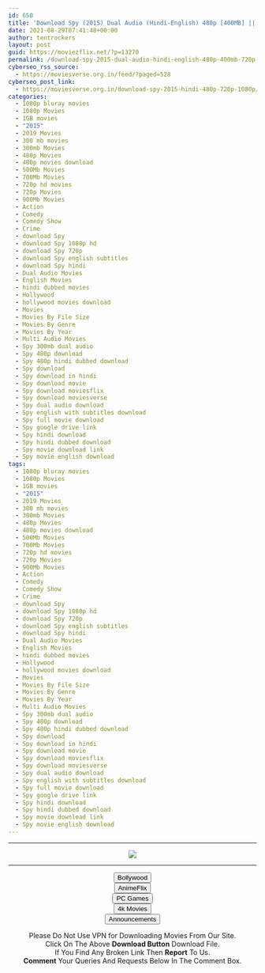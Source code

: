 ```yaml
---
id: 650
title: 'Download Spy (2015) Dual Audio (Hindi-English) 480p [400MB] || 720p [1.1GB] || 1080p [2.3GB]'
date: 2021-08-29T07:41:48+00:00
author: tentrockers
layout: post
guid: https://moviezflix.net/?p=13270
permalink: /download-spy-2015-dual-audio-hindi-english-480p-400mb-720p-1-1gb-1080p-2-3gb/
cyberseo_rss_source:
  - https://moviesverse.org.in/feed/?paged=528
cyberseo_post_link:
  - https://moviesverse.org.in/download-spy-2015-hindi-480p-720p-1080p/
categories:
  - 1080p bluray movies
  - 1080p Movies
  - 1GB movies
  - "2015"
  - 2019 Movies
  - 300 mb movies
  - 300mb Movies
  - 480p Movies
  - 480p movies download
  - 500Mb Movies
  - 700Mb Movies
  - 720p hd movies
  - 720p Movies
  - 900Mb Movies
  - Action
  - Comedy
  - Comedy Show
  - Crime
  - download Spy
  - download Spy 1080p hd
  - download Spy 720p
  - download Spy english subtitles
  - download Spy hindi
  - Dual Audio Movies
  - English Movies
  - hindi dubbed movies
  - Hollywood
  - hollywood movies download
  - Movies
  - Movies By File Size
  - Movies By Genre
  - Movies By Year
  - Multi Audio Movies
  - Spy 300mb dual audio
  - Spy 480p download
  - Spy 480p hindi dubbed download
  - Spy download
  - Spy download in hindi
  - Spy download movie
  - Spy download moviesflix
  - Spy download moviesverse
  - Spy dual audio download
  - Spy english with subtitles download
  - Spy full movie download
  - Spy google drive link
  - Spy hindi download
  - Spy hindi dubbed download
  - Spy movie download link
  - Spy movie english download
tags:
  - 1080p bluray movies
  - 1080p Movies
  - 1GB movies
  - "2015"
  - 2019 Movies
  - 300 mb movies
  - 300mb Movies
  - 480p Movies
  - 480p movies download
  - 500Mb Movies
  - 700Mb Movies
  - 720p hd movies
  - 720p Movies
  - 900Mb Movies
  - Action
  - Comedy
  - Comedy Show
  - Crime
  - download Spy
  - download Spy 1080p hd
  - download Spy 720p
  - download Spy english subtitles
  - download Spy hindi
  - Dual Audio Movies
  - English Movies
  - hindi dubbed movies
  - Hollywood
  - hollywood movies download
  - Movies
  - Movies By File Size
  - Movies By Genre
  - Movies By Year
  - Multi Audio Movies
  - Spy 300mb dual audio
  - Spy 480p download
  - Spy 480p hindi dubbed download
  - Spy download
  - Spy download in hindi
  - Spy download movie
  - Spy download moviesflix
  - Spy download moviesverse
  - Spy dual audio download
  - Spy english with subtitles download
  - Spy full movie download
  - Spy google drive link
  - Spy hindi download
  - Spy hindi dubbed download
  - Spy movie download link
  - Spy movie english download
---
```

<center>
  </p> 
  
  <hr />
  
  <p>
    <a href="http://gdrivepro.xyz/join.php" data-wpel-link="external" target="_blank" rel="nofollow external noopener noreferrer"><img src="https://i.imgur.com/FhMdWdW.png" /></a>
  </p>
  
  <hr />
  
  <p>
    <a href="https://dogemovies.xyz" target="_blank" data-wpel-link="external" rel="nofollow external noopener noreferrer"><button class="button button5">Bollywood</button></a><br /> <a href="https://animeflix.in" target="_blank" data-wpel-link="external" rel="nofollow external noopener noreferrer"><button class="button button5">AnimeFlix</button></a><br /> <a href="https://gamesflix.net/" target="_blank" data-wpel-link="external" rel="nofollow external noopener noreferrer"><button class="button button5">PC Games</button></a><br /> <a href="https://uhdmovies.in" target="_blank" data-wpel-link="external" rel="nofollow external noopener noreferrer"><button class="button button5">4k Movies</button></a><br /> <a href="https://moviesverse.org.in/announcements/" target="_blank" data-wpel-link="internal" rel="noopener"><button class="button button5">Announcements</button></a>
  </p>
  
  <div class="alert alert-danger">
    Please Do Not Use VPN for Downloading Movies From Our Site.
  </div>
  
  <div class="alert alert-success">
    Click On The Above <strong>Download Button</strong> Download File.
  </div>
  
  <div class="alert alert-warning">
    If You Find Any Broken Link Then <strong>Report</strong> To Us.
  </div>
  
  <div class="alert alert-info">
    <strong>Comment</strong> Your Queries And Requests Below In The Comment Box.
  </div>
  
  <p>
    </center>
  </p>